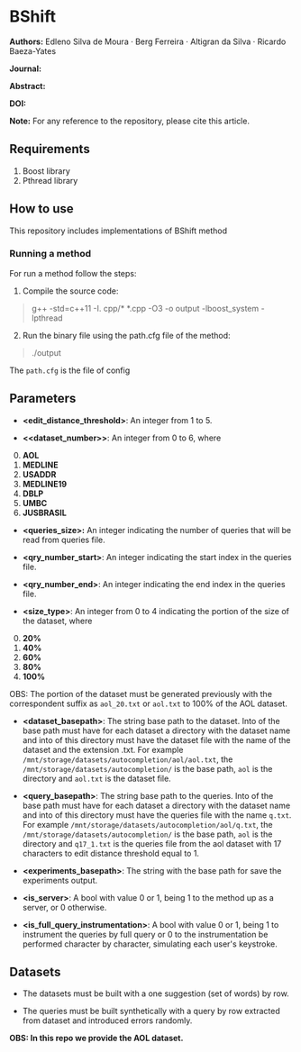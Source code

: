 # BShift

**Authors:** Edleno Silva de Moura · Berg Ferreira · Altigran da Silva · Ricardo Baeza-Yates

**Journal:**

**Abstract:**

**DOI:** 

**Note:** For any reference to the repository, please cite this article.


## Requirements

1. Boost library
2. Pthread library

## How to use

This repository includes implementations of BShift method

### Running a method

For run a method follow the steps:

1. Compile the source code:

> g++ -std=c++11 -I. cpp/* *.cpp -O3 -o output -lboost_system -lpthread

2. Run the binary file using the path.cfg file of the method:

> ./output

The `path.cfg` is the file of config

## Parameters

* **<edit_distance_threshold>**: An integer from 1 to 5.

* **<<dataset_number>>**: An integer from 0 to 6, where

0. **AOL**
1. **MEDLINE**
2. **USADDR**
3. **MEDLINE19**
4. **DBLP**
5. **UMBC**
6. **JUSBRASIL**

* **<queries_size>:** An integer indicating the number of queries that will be read from queries file.


* **<qry_number_start>**: An integer indicating the start index in the queries file.


* **<qry_number_end>**: An integer indicating the end index in the queries file.


* **<size_type>**: An integer from 0 to 4 indicating the portion of the size of the dataset, where

0. **20%**
1. **40%**
2. **60%**
3. **80%**
4. **100%**

OBS: The portion of the dataset must be generated previously with the correspondent suffix as `aol_20.txt` or `aol.txt` to 100% of the AOL dataset.


* **<dataset_basepath>**: The string base path to the dataset. Into of the base path must have for each dataset a
  directory with the dataset name and into of this directory must have the dataset file with the name of the dataset and the
  extension .txt. For example `/mnt/storage/datasets/autocompletion/aol/aol.txt`, the `/mnt/storage/datasets/autocompletion/`
  is the base path, `aol` is the directory and `aol.txt` is the dataset file.


* **<query_basepath>**: The string base path to the queries. Into of the base path must have for each dataset a
  directory with the dataset name and into of this directory must have the queries file with the name `q.txt`.
  For example `/mnt/storage/datasets/autocompletion/aol/q.txt`, the `/mnt/storage/datasets/autocompletion/`
  is the base path, `aol` is the directory and `q17_1.txt` is the queries file from the aol dataset with 17 characters
  to edit distance threshold equal to 1.

* **<experiments_basepath>**: The string with the base path for save the experiments output.


* **<is_server>**: A bool with value 0 or 1, being 1 to the method up as a server, or 0 otherwise.


* **<is_full_query_instrumentation>**: A bool with value 0 or 1, being 1 to instrument the queries
  by full query or 0 to the instrumentation be performed character by character, simulating each user's keystroke.

## Datasets

* The datasets must be built with a one suggestion (set of words) by row.


* The queries must be built synthetically with a query by row extracted from dataset and introduced errors randomly.

**OBS: In this repo we provide the AOL dataset.**
